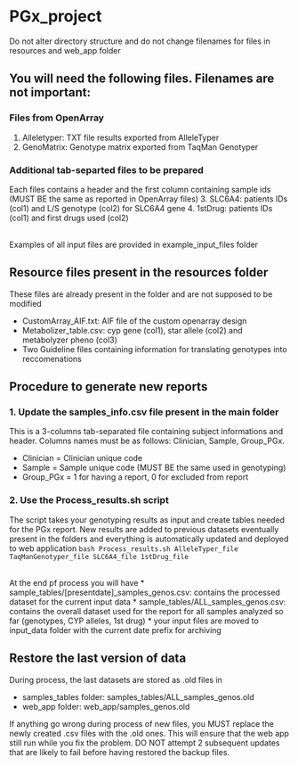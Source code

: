 # PGx_project

Do not alter directory structure and do not change filenames for files in resources and web_app folder

## You will need the following files. Filenames are not important:
### Files from OpenArray
1. Alleletyper: TXT file results exported from AlleleTyper
2. GenoMatrix: Genotype matrix exported from TaqMan Genotyper

### Additional tab-separted files to be prepared
Each files contains a header and the first column containing sample ids (MUST BE the same as reported in OpenArray files)
3. SLC6A4: patients IDs (col1) and L/S genotype (col2) for SLC6A4 gene
4. 1stDrug: patients IDs (col1) and first drugs used (col2)

<br>
Examples of all input files are provided in example_input_files folder

## Resource files present in the resources folder
These files are already present in the folder and are not supposed to be modified
* CustomArray_AIF.txt: AIF file of the custom openarray design
* Metabolizer_table.csv: cyp gene (col1), star allele (col2) and metabolyzer pheno (col3)
* Two Guideline files containing information for translating genotypes into reccomenations

## Procedure to generate new reports
### 1. Update the samples_info.csv file present in the main folder
This is a 3-columns tab-separated file containing subject informations and header. Columns names must be as follows: Clinician, Sample, Group_PGx.
* Clinician = Clinician unique code
* Sample = Sample unique code (MUST BE the same used in genotyping)
* Group_PGx = 1 for having a report, 0 for excluded from report

### 2. Use the Process_results.sh script
The script takes your genotyping results as input and create tables needed for the PGx report. New results are added to previous datasets eventually present in the folders and everything is automatically updated and deployed to web application
`bash Process_results.sh AlleleTyper_file TaqManGenotyper_file SLC6A4_file 1stDrug_file`

<br>
At the end pf process you will have
* sample_tables/[presentdate]_samples_genos.csv: contains the processed dataset for the current input data
* sample_tables/ALL_samples_genos.csv: contains the overall dataset used for the report for all samples analyzed so far (genotypes, CYP alleles, 1st drug)
* your input files are moved to input_data folder with the current date prefix for archiving

## Restore the last version of data
During process, the last datasets are stored as .old files in 
* samples_tables folder: samples_tables/ALL_samples_genos.old
* web_app folder: web_app/samples_genos.old

If anything go wrong during process of new files, you MUST replace the newly created .csv files with the .old ones. This will ensure that the web app still run while you fix the problem. DO NOT attempt 2 subsequent updates that are likely to fail before having restored the backup files.
